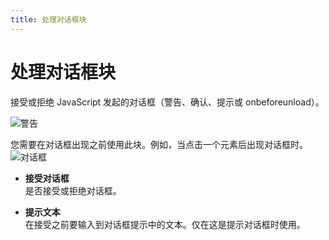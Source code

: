 ```yaml
---
title: 处理对话框块
---
```


# 处理对话框块

接受或拒绝 JavaScript 发起的对话框（警告、确认、提示或 onbeforeunload）。

![警告](https://s3.ap-southeast-1.amazonaws.com/automa-pub/i/2024/12/02/187eb8-b2.png)

您需要在对话框出现之前使用此块。例如，当点击一个元素后出现对话框时。
![对话框](https://s3.ap-southeast-1.amazonaws.com/automa-pub/i/2024/12/02/187eb9-6x.png)

- **接受对话框** <br>
	是否接受或拒绝对话框。

- **提示文本** <br>
	在接受之前要输入到对话框提示中的文本。仅在这是提示对话框时使用。